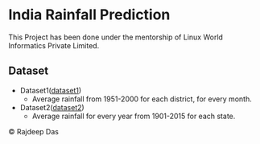 # India Rainfall Prediction

This Project has been done under the mentorship of Linux World Informatics Private Limited.


## Dataset
- Dataset1([dataset1](https://data.gov.in/resources/district-rainfall-normal-mm-monthly-seasonal-and-annual-data-period-1951-2000)) 
    - Average rainfall from 1951-2000 for each district, for every month.
- Dataset2([dataset2](https://data.gov.in/resources/subdivision-wise-rainfall-and-its-departure-1901-2015)) 
    - Average rainfall for every year from 1901-2015 for each state.

  
&copy; Rajdeep Das
